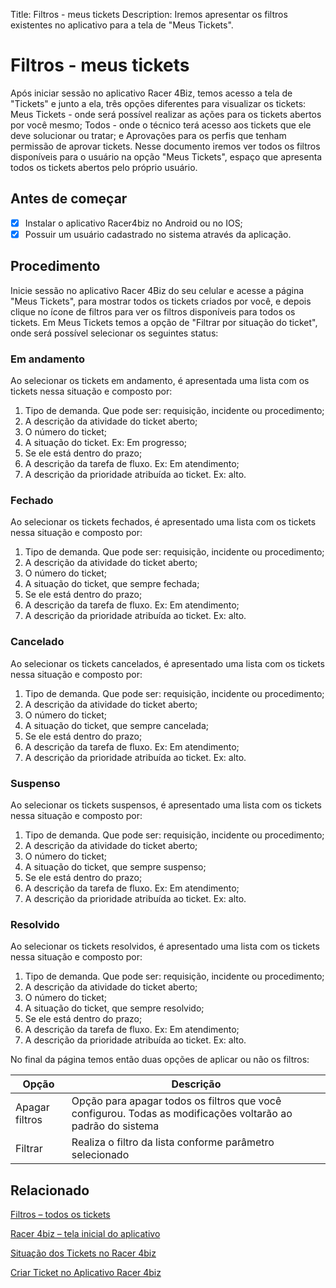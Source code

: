 Title: Filtros - meus tickets
Description: Iremos apresentar os filtros existentes no aplicativo para a tela de "Meus Tickets".

# Filtros - meus tickets

Após iniciar sessão no aplicativo Racer 4Biz, temos acesso a tela de "Tickets" e junto a ela, três opções diferentes para visualizar os tickets: Meus Tickets - onde será possível realizar as ações para os tickets abertos por você mesmo; Todos - onde o técnico terá acesso aos tickets que ele deve solucionar ou tratar; e Aprovações para os perfis que tenham permissão de aprovar tickets.
Nesse documento iremos ver todos os filtros disponíveis para o usuário na opção "Meus Tickets", espaço que apresenta todos os tickets abertos pelo próprio usuário.

## Antes de começar

- [x] Instalar o aplicativo Racer4biz no Android ou no IOS;  
- [x] Possuir um usuário cadastrado no sistema através da aplicação.

## Procedimento

Inicie sessão no aplicativo Racer 4Biz do seu celular e acesse a página "Meus Tickets", para mostrar todos os tickets criados por você, e depois clique no ícone de filtros para ver os filtros disponíveis para todos os tickets.
Em Meus Tickets temos a opção de "Filtrar por situação do ticket", onde será possível selecionar os seguintes status:

### Em andamento  
Ao selecionar os tickets em andamento, é apresentada uma lista com os tickets nessa situação e composto por:  
  
1. Tipo de demanda. Que pode ser: requisição, incidente ou procedimento;
2. A descrição da atividade do ticket aberto;
3. O número do ticket;
4. A situação do ticket. Ex: Em progresso;
5. Se ele está dentro do prazo;
6. A descrição da tarefa de fluxo. Ex: Em atendimento;
7. A descrição da prioridade atribuída ao ticket. Ex: alto.
    
### Fechado  
Ao selecionar os tickets fechados, é apresentado uma lista com os tickets nessa situação e composto por:

1. Tipo de demanda. Que pode ser: requisição, incidente ou procedimento;
2. A descrição da atividade do ticket aberto;
3. O número do ticket;
4. A situação do ticket, que sempre fechada;
5. Se ele está dentro do prazo;
6. A descrição da tarefa de fluxo. Ex: Em atendimento;
7. A descrição da prioridade atribuída ao ticket. Ex: alto.
    
### Cancelado  
Ao selecionar os tickets cancelados, é apresentado uma lista com os tickets nessa situação e composto por:

1. Tipo de demanda. Que pode ser: requisição, incidente ou procedimento;
2. A descrição da atividade do ticket aberto;
3. O número do ticket;
4. A situação do ticket, que sempre cancelada;
5. Se ele está dentro do prazo;
6. A descrição da tarefa de fluxo. Ex: Em atendimento;
7. A descrição da prioridade atribuída ao ticket. Ex: alto.
    
### Suspenso  
Ao selecionar os tickets suspensos, é apresentado uma lista com os tickets nessa situação e composto por:  

1. Tipo de demanda. Que pode ser: requisição, incidente ou procedimento;
2. A descrição da atividade do ticket aberto;
3. O número do ticket;
4. A situação do ticket, que sempre suspenso;
5. Se ele está dentro do prazo;
6. A descrição da tarefa de fluxo. Ex: Em atendimento;
7. A descrição da prioridade atribuída ao ticket. Ex: alto.
    
### Resolvido  
Ao selecionar os tickets resolvidos, é apresentado uma lista com os tickets nessa situação e composto por:

1. Tipo de demanda. Que pode ser: requisição, incidente ou procedimento;
2. A descrição da atividade do ticket aberto;
3. O número do ticket;
4. A situação do ticket, que sempre resolvido;
5. Se ele está dentro do prazo;
6. A descrição da tarefa de fluxo. Ex: Em atendimento;
7. A descrição da prioridade atribuída ao ticket. Ex: alto.

No final da página temos então duas opções de aplicar ou não os filtros:

|Opção|Descrição|
|-----|---------|
|Apagar filtros| Opção para apagar todos os filtros que você configurou. Todas as modificações voltarão ao padrão do sistema|
|Filtrar|Realiza o filtro da lista conforme parâmetro selecionado|

## Relacionado

[Filtros – todos os tickets](/pt-br/4biz-helium/additional-features/racer-4biz-app/all-tickets-filter.html)

[Racer 4biz – tela inicial do aplicativo](/pt-br/4biz-helium/additional-features/racer-4biz-app/racer-homescreen.html)

[Situação dos Tickets no Racer 4biz](/pt-br/4biz-helium/additional-features/racer-4biz-app/ticket-status-racer.html)

[Criar Ticket no Aplicativo Racer 4biz](/pt-br/4biz-helium/additional-features/racer-4biz-app/create-ticket-racer.html)
